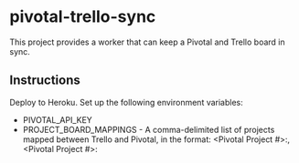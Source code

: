 # pivotal-trello-sync

This project provides a worker that can keep a Pivotal and Trello board in sync.

## Instructions

Deploy to Heroku.
Set up the following environment variables:

* PIVOTAL_API_KEY
* PROJECT_BOARD_MAPPINGS - A comma-delimited list of projects mapped between Trello and Pivotal, in the format:
<Pivotal Project #>:<Trello Board Number>, <Pivotal Project #>:<Trello Board Number>
